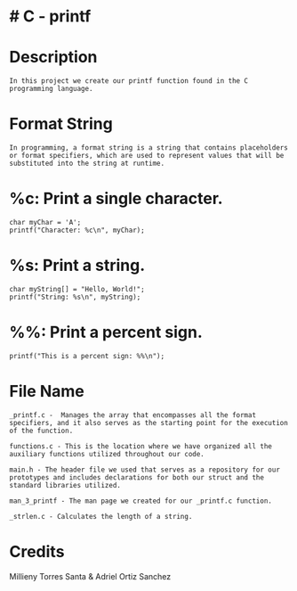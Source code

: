 # #  C - printf

# Description

	In this project we create our printf function found in the C programming language.


# Format String

	In programming, a format string is a string that contains placeholders or format specifiers, which are used to represent values that will be substituted into the string at runtime.

# %c: Print a single character.

	char myChar = 'A';
	printf("Character: %c\n", myChar);


# %s: Print a string.

	char myString[] = "Hello, World!";
	printf("String: %s\n", myString);


# %%: Print a percent sign.

	printf("This is a percent sign: %%\n");


# File Name

	_printf.c -  Manages the array that encompasses all the format specifiers, and it also serves as the starting point for the execution of the function. 

	functions.c - This is the location where we have organized all the auxiliary functions utilized throughout our code.

	main.h - The header file we used that serves as a repository for our prototypes and includes declarations for both our struct and the standard libraries utilized.

	man_3_printf - The man page we created for our _printf.c function. 

	_strlen.c - Calculates the length of a string.

# Credits

Millieny Torres Santa & Adriel Ortiz Sanchez
